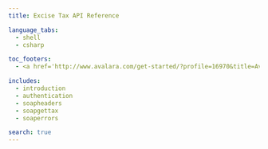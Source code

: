 ```yaml
---
title: Excise Tax API Reference

language_tabs:
  - shell
  - csharp

toc_footers:
  - <a href='http://www.avalara.com/get-started/?profile=16970&title=AvaTax_Excise&type=products' target="_parent">Sign Up for Excise Tax</a>

includes:
  - introduction
  - authentication
  - soapheaders
  - soapgettax
  - soaperrors

search: true
---
```

